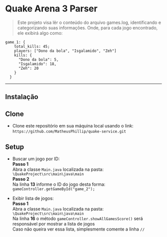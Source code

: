 # Quake Arena 3 Parser
> Este projeto visa lêr o conteúdo do arquivo games.log,
> identificando e categorizando suas informações.
> Onde, para cada jogo encontrado, ele exibirá algo como:
```
game_1: {
    total_kills: 45;
    players: ["Dono da bola", "Isgalamido", "Zeh"]
    kills: {
      "Dono da bola": 5,
      "Isgalamido": 18,
      "Zeh": 20
    }
  }
```
---
## Instalação
## Clone
- Clone este repositório em sua máquina local usando o link: `https://github.com/MatheusPhillip/quake-service.git` 
## Setup
- Buscar um jogo por ID: <br />
__Passo 1__ <br />
Abra a classe `Main.java` localizada na pasta: `\QuakeProject\src\main\java\main` <br />
__Passo 2__ <br />
Na linha __13__ informe o ID do jogo desta forma: `gameController.getGameById("game_2");` <br />

- Exibir lista de jogos: <br />
__Passo 1__ <br />
Abra a classe `Main.java` localizada na pasta: `\QuakeProject\src\main\java\main` <br />
Na linha __16__ o método `gameController.showAllGamesScore()` será responsável por mostrar a lista de jogos <br />
Caso não queira ver essa lista, simplesmente comente a linha `//` <br />

